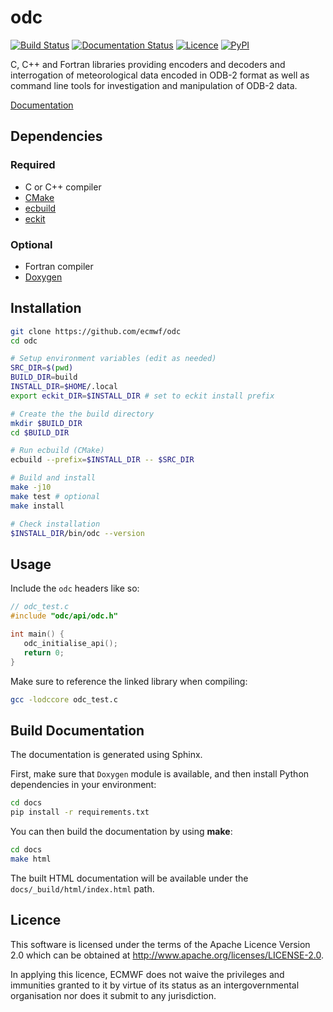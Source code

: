 # odc

[![Build Status](https://img.shields.io/github/workflow/status/ecmwf/odc/Continuous%20Integration/develop)](https://github.com/ecmwf/odc/actions/workflows/ci.yml)
[![Documentation Status](https://readthedocs.org/projects/odc/badge/?version=latest)](https://odc.readthedocs.io/en/latest/?badge=latest)
[![Licence](https://img.shields.io/github/license/ecmwf/odc)](https://github.com/ecmwf/odc/blob/develop/LICENSE)
[![PyPI](https://img.shields.io/pypi/v/odclib)](https://pypi.org/project/odclib/)

C, C++ and Fortran libraries providing encoders and decoders and interrogation of meteorological data encoded in ODB-2 format as well as command line tools for investigation and manipulation of ODB-2 data.

[Documentation]

## Dependencies

### Required

* C or C++ compiler
* [CMake]
* [ecbuild]
* [eckit]

### Optional

* Fortran compiler
* [Doxygen]

## Installation

```sh
git clone https://github.com/ecmwf/odc
cd odc

# Setup environment variables (edit as needed)
SRC_DIR=$(pwd)
BUILD_DIR=build
INSTALL_DIR=$HOME/.local
export eckit_DIR=$INSTALL_DIR # set to eckit install prefix

# Create the the build directory
mkdir $BUILD_DIR
cd $BUILD_DIR

# Run ecbuild (CMake)
ecbuild --prefix=$INSTALL_DIR -- $SRC_DIR

# Build and install
make -j10
make test # optional
make install

# Check installation
$INSTALL_DIR/bin/odc --version
```

## Usage

Include the `odc` headers like so:

```c
// odc_test.c
#include "odc/api/odc.h"

int main() {
   odc_initialise_api();
   return 0;
}
```

Make sure to reference the linked library when compiling:

```sh
gcc -lodccore odc_test.c
```

## Build Documentation

The documentation is generated using Sphinx.

First, make sure that `Doxygen` module is available, and then install Python dependencies in your environment:

```sh
cd docs
pip install -r requirements.txt
```

You can then build the documentation by using **make**:

```sh
cd docs
make html
```

The built HTML documentation will be available under the `docs/_build/html/index.html` path.

## Licence

This software is licensed under the terms of the Apache Licence Version 2.0 which can be obtained at http://www.apache.org/licenses/LICENSE-2.0.

In applying this licence, ECMWF does not waive the privileges and immunities granted to it by virtue of its status as an intergovernmental organisation nor does it submit to any jurisdiction.

[Documentation]: https://odc.readthedocs.io/en/latest/
[CMake]: https://cmake.org
[ecbuild]: https://github.com/ecmwf/ecbuild
[eckit]: https://github.com/ecmwf/eckit
[Doxygen]: https://www.doxygen.nl

